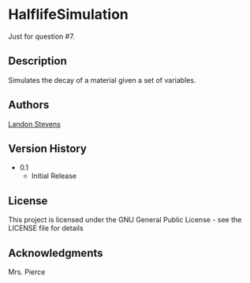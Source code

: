 # HalflifeSimulation
Just for question #7.

## Description

Simulates the decay of a material given a set of variables.

## Authors

[Landon Stevens](https://github.com/Landonian7)

## Version History

* 0.1
    * Initial Release

## License

This project is licensed under the GNU General Public License - see the LICENSE file for details

## Acknowledgments

Mrs. Pierce
